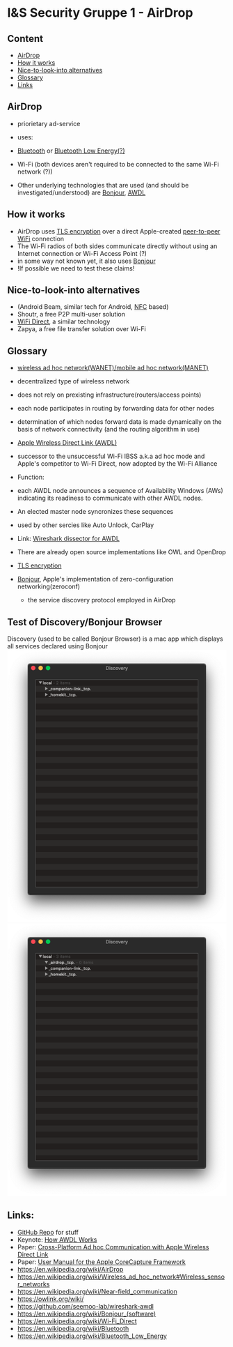 # I&S Security Gruppe 1 - AirDrop

## Content

*   [AirDrop](#airdrop)
*   [How it works](#how-it-works)
*   [Nice-to-look-into alternatives](#nice-to-look-into)
*   [Glossary](#glossary)
*   [Links](#link)

## AirDrop

*   priorietary ad-service
*   uses:

*   [Bluetooth](https://en.wikipedia.org/wiki/Bluetooth) or [Bluetooth Low Energy(?)](https://en.wikipedia.org/wiki/Bluetooth_Low_Energy)
*   Wi-Fi (both devices aren't required to be connected to the same Wi-Fi network (?))
*   Other underlying technologies that are used (and should be investigated/understood) are [Bonjour](#bonjour), [AWDL](#AWDL)

## How it works

*   AirDrop uses [TLS encryption](https://en.wikipedia.org/wiki/Transport_Layer_Security) over a direct Apple-created <a href="">peer-to-peer</a> <a href="">WiFi</a> connection
*   The Wi-Fi radios of both sides communicate directly without using an Internet connection or Wi-Fi Access Point (?)
*   in some way not known yet, it also uses [Bonjour](https://en.wikipedia.org/wiki/Bonjour_(software))
*   !If possible we need to test these claims!

## Nice-to-look-into alternatives

*   (Android Beam, similar tech for Android, [NFC](https://en.wikipedia.org/wiki/Near-field_communication) based)
*   Shoutr, a free P2P multi-user solution
*   [WiFi Direct](https://en.wikipedia.org/wiki/Wi-Fi_Direct), a similar technology
*   Zapya, a free file transfer solution over Wi-Fi

## Glossary

*   [wireless ad hoc network(WANET)/mobile ad hoc network(MANET)](https://en.wikipedia.org/wiki/Wireless_ad_hoc_network#Wireless_sensor_networks)

*   decentralized type of wireless network
*   does not rely on prexisting infrastructure(routers/access points)
*   each node participates in routing by forwarding data for other nodes
*   determination of which nodes forward data is made dynamically on the basis of network connectivity (and the routing algorithm in use)

*   [Apple Wireless Direct Link (AWDL)](https://owlink.org/wiki/)

*   successor to the unsuccessful Wi-Fi IBSS a.k.a ad hoc mode and Apple's competitor to Wi-Fi Direct, now adopted by the Wi-Fi Alliance
*   Function:

*   each AWDL node announces a sequence of Availability Windows (AWs) indicating its readiness to communicate with other AWDL nodes.
*   An elected master node syncronizes these sequences

*   used by other sercies like Auto Unlock, CarPlay
*   Link: [Wireshark dissector for AWDL](https://github.com/seemoo-lab/wireshark-awdl)
*   There are already open source implementations like OWL and OpenDrop

*   [TLS encryption](https://en.wikipedia.org/wiki/Transport_Layer_Security)
*   [Bonjour](https://en.wikipedia.org/wiki/Bonjour_(software)), Apple's implementation of zero-configuration networking(zeroconf)
    *   the service discovery protocol employed in AirDrop

## Test of Discovery/Bonjour Browser

Discovery (used to be called Bonjour Browser) is a mac app which displays all services declared using Bonjour
![stat1](https://github.com/TK5-Tim/FreedomDrop/blob/master/Screenshot%202020-03-17%20at%2000.54.55.png)
![stat2](https://github.com/TK5-Tim/FreedomDrop/blob/master/Screenshot%202020-03-17%20at%2000.54.47.png)
## Links:

*   [GitHub Repo](#) for stuff
*   Keynote: [How AWDL Works](https://youtu.be/gr7ZOHxGLpI?t=1306)
*   Paper: [Cross-Platform Ad hoc Communication with Apple Wireless Direct Link](https://arxiv.org/pdf/1812.06743.pdf)
*   Paper: [User Manual for the Apple CoreCapture Framework](https://arxiv.org/pdf/1808.07353.pdf)
*   https://en.wikipedia.org/wiki/AirDrop
*   https://en.wikipedia.org/wiki/Wireless_ad_hoc_network#Wireless_sensor_networks
*   https://en.wikipedia.org/wiki/Near-field_communication
*   https://owlink.org/wiki/
*   https://github.com/seemoo-lab/wireshark-awdl
*   https://en.wikipedia.org/wiki/Bonjour_(software)
*   https://en.wikipedia.org/wiki/Wi-Fi_Direct
*   https://en.wikipedia.org/wiki/Bluetooth
*   https://en.wikipedia.org/wiki/Bluetooth_Low_Energy
